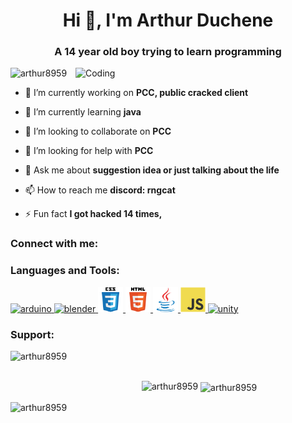 <h1 align="center">Hi 👋, I'm Arthur Duchene</h1>
<h3 align="center">A 14 year old boy trying to learn programming</h3>
<img align="right" alt="Coding" width="400" src="https://i.pinimg.com/originals/13/5c/a0/135ca0ed2bde3e840ac40d43d011e717.gif">

<p align="left"> <img src="https://komarev.com/ghpvc/?username=arthur8959&label=Profile%20views&color=0e75b6&style=flat" alt="arthur8959" /> </p>

- 🔭 I’m currently working on **PCC, public cracked client**

- 🌱 I’m currently learning **java**

- 👯 I’m looking to collaborate on **PCC**

- 🤝 I’m looking for help with **PCC**

- 💬 Ask me about **suggestion idea or just talking about the life**

- 📫 How to reach me **discord: rngcat**

- ⚡ Fun fact **I got hacked 14 times,**

<h3 align="left">Connect with me:</h3>
<p align="left">
</p>

<h3 align="left">Languages and Tools:</h3>
<p align="left"> <a href="https://www.arduino.cc/" target="_blank" rel="noreferrer"> <img src="https://cdn.worldvectorlogo.com/logos/arduino-1.svg" alt="arduino" width="40" height="40"/> </a> <a href="https://www.blender.org/" target="_blank" rel="noreferrer"> <img src="https://download.blender.org/branding/community/blender_community_badge_white.svg" alt="blender" width="40" height="40"/> </a> <a href="https://www.w3schools.com/css/" target="_blank" rel="noreferrer"> <img src="https://raw.githubusercontent.com/devicons/devicon/master/icons/css3/css3-original-wordmark.svg" alt="css3" width="40" height="40"/> </a> <a href="https://www.w3.org/html/" target="_blank" rel="noreferrer"> <img src="https://raw.githubusercontent.com/devicons/devicon/master/icons/html5/html5-original-wordmark.svg" alt="html5" width="40" height="40"/> </a> <a href="https://www.java.com" target="_blank" rel="noreferrer"> <img src="https://raw.githubusercontent.com/devicons/devicon/master/icons/java/java-original.svg" alt="java" width="40" height="40"/> </a> <a href="https://developer.mozilla.org/en-US/docs/Web/JavaScript" target="_blank" rel="noreferrer"> <img src="https://raw.githubusercontent.com/devicons/devicon/master/icons/javascript/javascript-original.svg" alt="javascript" width="40" height="40"/> </a> <a href="https://unity.com/" target="_blank" rel="noreferrer"> <img src="https://www.vectorlogo.zone/logos/unity3d/unity3d-icon.svg" alt="unity" width="40" height="40"/> </a> </p>


<h3 align="left">Support:</h3>
<p><a href="https://www.buymeacoffee.com/arthur8959"> <img align="left" src="https://cdn.buymeacoffee.com/buttons/v2/default-yellow.png" height="50" width="210" alt="arthur8959" /></a></p><br><br>



<p><img align="left" src="https://github-readme-stats.vercel.app/api/top-langs?username=arthur8959&show_icons=true&locale=en&layout=compact" alt="arthur8959" /></p>

<p>&nbsp;<img align="center" src="https://github-readme-stats.vercel.app/api?username=arthur8959&show_icons=true&locale=en" alt="arthur8959" /></p>

<p><img align="center" src="https://github-readme-streak-stats.herokuapp.com/?user=arthur8959&" alt="arthur8959" /></p>

